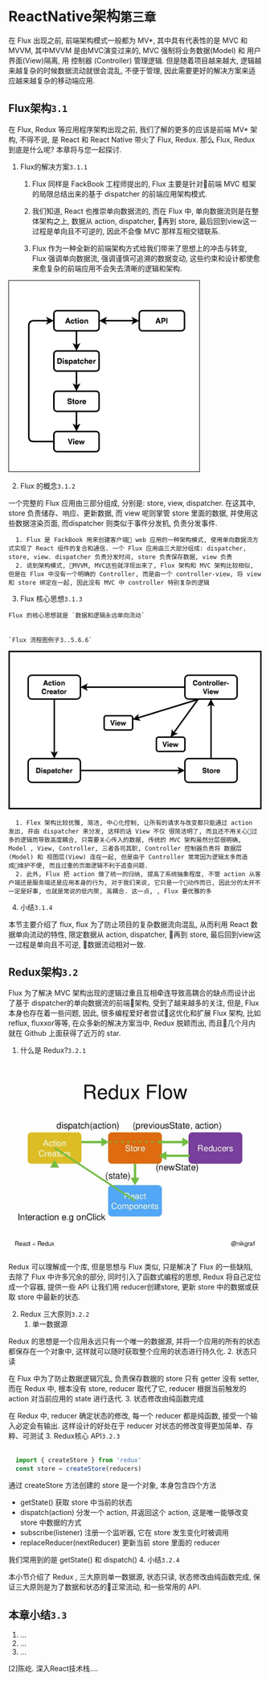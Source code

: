 # ReactNative架构`第三章`
  在 Flux 出现之前, 前端架构模式一般都为 MV*, 其中具有代表性的是 MVC 和 MVVM, 其中MVVM 是由MVC演变过来的, MVC 强制将业务数据(Model) 和 用户界面(View)隔离, 用 控制器 (Controller) 管理逻辑. 但是随着项目越来越大, 逻辑越来越复杂的时候数据流动就很会混乱, 不便于管理, 因此需要更好的解决方案来适应越来越复杂的移动端应用.
## Flux架构`3.1`

在 Flux, Redux 等应用程序架构出现之前, 我们了解的更多的应该是前端 MV* 架构, 不得不说, 是 React 和 React Native 带火了 Flux, Redux. 那么 Flux, Redux 到底是什么呢? 本章将与您一起探讨.

  1. Flux的解决方案`3.1.1`
      1. Flux 同样是 FackBook 工程师提出的, Flux 主要是针对前端 MVC 框架的局限总结出来的基于 dispatcher 的前端应用架构模式.

      2. 我们知道, React 也推崇单向数据流的, 而在 Flux 中, 单向数据流则是在整体架构之上, 数据从 action, dispatcher, 再到 store, 最后回到view这一过程是单向且不可逆的, 因此不会像 MVC 那样互相交错联系.
      3. Flux 作为一种全新的前端架构方式给我们带来了思想上的冲击与转变, Flux 强调单向数据流, 强调谨慎可追溯的数据变动, 这些约束和设计都使愈来愈复杂的前端应用不会失去清晰的逻辑和架构.

![](./important/react-flux.png)

  2. Flux 的概念`3.1.2`

一个完整的 Flux 应用由三部分组成, 分别是: store, view, dispatcher. 在这其中, store 负责储存、响应、更新数据, 而 view 呢则掌管 store 里面的数据, 并使用这些数据渲染页面, 而dispatcher 则类似于事件分发机, 负责分发事件.



      1. Flux 是 FackBook 用来创建客户端 web 应用的一种架构模式, 使用单向数据流方式实现了 React 组件的复合和通信. 一个 Flux 应用由三大部分组成: dispatcher, store, view. dispatcher 负责分发时间, store 负责保存数据, view 负责
      2. 说到架构模式, MVVM, MVC这些就浮现出来了, Flux 架构和 MVC 架构比较相似, 但是在 Flux 中没有一个明确的 Controller, 而是由一个 controller-view, 将 view 和 store 绑定在一起, 因此没有 MVC 中 controller 特别复杂的逻辑
  3. Flux 核心思想`3.1.3`

    Flux 的核心思想就是 `数据和逻辑永远单向流动`


    `Flux 流程图例子3..5.6.6`
  ![](./important/react-fluxx.png)

      1. Flex 架构比较优雅, 简洁, 中心化控制, 让所有的请求与改变都只能通过 action 发出, 并由 dispatcher 来分发, 这样的话 View 不仅 很简洁明了, 而且还不用关心过多的逻辑而导致高度耦合, 只需要关心传入的数据, 传统的 MVC 架构虽然分层很明确, Model , View, Controller, 三者各司其职, Controller 控制器负责将 数据层(Model) 和 视图层(View) 连在一起, 但是由于 Controller 常常因为逻辑太多而造成维护不便, 而且过重的页面逻辑不利于追查问题.
      2. 此外, Flux 把 action 做了统一的归纳, 提高了系统抽象程度, 不管 action 从客户端还是服务端还是应用本身的行为, 对于我们来说, 它只是一个动作而已, 因此分的太开不一定是好事, 也就是常说的低内聚, 高耦合. 这一点, , Flux 要优雅的多

  4. 小结`3.1.4`

  本节主要介绍了 flux, flux 为了防止项目的复杂数据流向混乱, 从而利用 React 数据单向流动的特性, 限定数据从 action, dispatcher, 再到 store, 最后回到view这一过程是单向且不可逆, 数据流动相对一致.
## Redux架构`3.2`

  Flux 为了解决 MVC 架构出现的逻辑过重且互相牵连导致高耦合的缺点而设计出了基于 dispatcher的单向数据流的前端架构, 受到了越来越多的关注, 但是, Flux 本身也存在着一些问题, 因此, 很多编程爱好者尝试这优化和扩展 Flux 架构, 比如 reflux, fluxxor等等, 在众多新的解决方案当中, Redux 脱颖而出, 而且几个月内就在 Github 上面获得了近万的 star.

  1. 什么是 Redux?`3.2.1`

![](./important/react-redux.jpg)

  Redux 可以理解成一个库, 但是思想与 Flux 类似, 只是解决了 Flux 的一些缺陷, 去除了 Flux 中许多冗余的部分, 同时引入了函数式编程的思想, Redux 将自己定位成一个容器, 提供一些 API 让我们用 reducer创建store, 更新 store 中的数据或获取 store 中最新的状态.

  2. Redux 三大原则`3.2.2`
      1. 单一数据源

  Redux 的思想是一个应用永远只有一个唯一的数据源, 并将一个应用的所有的状态都保存在一个对象中, 这样就可以随时获取整个应用的状态进行持久化.
      2. 状态只读

  在 Flux 中为了防止数据逻辑冗乱, 负责保存数据的 store 只有 getter 没有 setter, 而在 Redux 中, 根本没有 store, reducer 取代了它, reducer 根据当前触发的 action 对当前应用的 state 进行迭代.
      3. 状态修改由纯函数完成

  在 Redux 中, reducer 确定状态的修改, 每一个 reducer 都是纯函数, 接受一个输入必定会有输出. 这样设计的好处在于 reducer 对状态的修改变得更加简单、存粹、可测试
  3. Redux核心 API`3.2.3`

```JavaScript

  import { createStore } from 'redux'
  const store = createStore(reducers)

```
通过 createStore 方法创建的 store 是一个对象, 本身包含四个方法

  - getState()  获取 store 中当前的状态
  - dispatch(action) 分发一个 action, 并返回这个 action, 这是唯一能够改变 store 中数据的方式
  - subscribe(listener) 注册一个监听器, 它在 store 发生变化时被调用
  - replaceReducer(nextReducer) 更新当前 store 里面的 reducer

我们常用到的是 getState() 和 dispatch()
  4. 小结`3.2.4`

  本小节介绍了 Redux , 三大原则单一数据源, 状态只读, 状态修改由纯函数完成, 保证三大原则是为了数据和状态的正常流动, 和一些常用的 API.
## 本章小结`3.3`
  1. ...
  2. ...
  3. ...


[2]陈屹. 深入React技术栈....